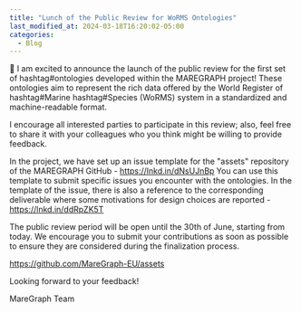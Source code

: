 ```yaml
---
title: "Lunch of the Public Review for WoRMS Ontologies"
last_modified_at: 2024-03-18T16:20:02-05:00
categories:
  - Blog
---
```




📣 I am excited to announce the launch of the public review for the first set of hashtag#ontologies developed within the MAREGRAPH project! 
These ontologies aim to represent the rich data offered by the World Register of hashtag#Marine hashtag#Species (WoRMS) system in a standardized and machine-readable format.

I encourage all interested parties to participate in this review; also, feel free to share it with your colleagues who you think might be willing to provide feedback.

In the project, we have set up an issue template for the "assets" repository of the MAREGRAPH GitHub - https://lnkd.in/dNsUJnBp
You can use this template to submit specific issues you encounter with the ontologies. In the template of the issue, there is also a reference to the corresponding deliverable where some motivations for design choices are reported - https://lnkd.in/ddRpZK5T 

The public review period will be open until the 30th of June, starting from today. We encourage you to submit your contributions as soon as possible to ensure they are considered during the finalization process.

https://github.com/MareGraph-EU/assets

Looking forward to your feedback!

MareGraph Team 

